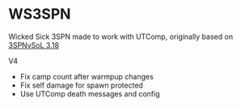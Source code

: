# WS3SPN
Wicked Sick 3SPN made to work with UTComp, originally based on [3SPNvSoL 3.18](https://github.com/zenakuten/3SPNvSoL) 

V4 
- Fix camp count after warmpup changes
- Fix self damage for spawn protected
- Use UTComp death messages and config


